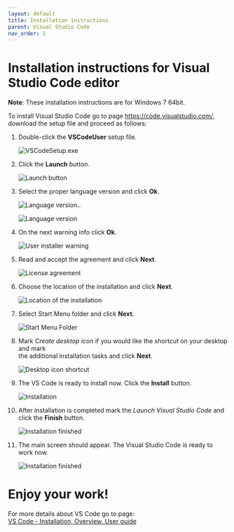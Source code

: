 ```yaml
---
layout: default
title: Installation instructions
parent: Visual Studio Code
nav_order: 1
---
```



# Installation instructions for Visual Studio Code editor #

**Note**: These installation instructions are for Windows 7 64bit.

To install Visual Studio Code go to page https://code.visualstudio.com/, download the setup file and proceed as follows:

1. Double-click the **VSCodeUser** setup file.  

   ![VSCodeSetup.exe](../assets/images/2_.exe_file.png)

2. Click the **Launch** button.  

   ![Launch button](../assets/images/3_Launch_button.png)

3. Select the proper language version and click **Ok**.

   ![Language version](../assets/images/4_Language_version.png)..

   ![Language version](../assets/images/5_Language_version_01.png)

4. On the next warning info click **Ok**.

   ![User installer warning](../assets/images/6_User_Installer.png)

5. Read and accept the agreement and click **Next**.

   ![License agreement](../assets/images/7_License_agreement.png)

6. Choose the location of the installation and click **Next**.

   ![Location of the installation](../assets/images/8_Location_of_the_installation.png)

7. Select Start Menu folder and click **Next**.
   
   ![Start Menu Folder](../assets/images/9_Shortcut_location.png)

8. Mark *Create desktop icon* if you would like the shortcut on your desktop and mark  
   the additional installation tasks and click **Next**.

   ![Desktop icon shortcut](../assets/images/10_Desktop_icon.png) 

9. The VS Code is ready to install now. Click the **Install** button.

   ![Installation](../assets/images/11_Installation.png) 
    
10. After installation is completed mark the *Launch Visual Studio Code* and click the **Finish** button.

    ![Installation finished](../assets/images/12_Finish.png) 

11. The main screen should appear. The Visual Studio Code is ready to work now.

    ![Installation finished](../assets/images/13_VS_Code_Start.png) 


# Enjoy your work! #


For more details about VS Code go to page:  
[VS Code - Installation, Overview, User guide](https://code.visualstudio.com/)


